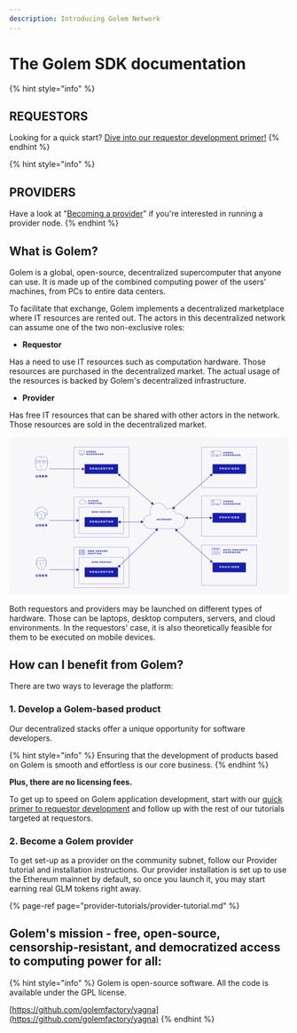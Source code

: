 ```yaml
---
description: Introducing Golem Network
---
```


# The Golem SDK documentation

{% hint style="info" %}
## REQUESTORS

Looking for a quick start? [Dive into our requestor development primer!](requestor-tutorials/flash-tutorial-of-requestor-development/)
{% endhint %}

{% hint style="info" %}
## PROVIDERS

Have a look at "[Becoming a provider](provider-tutorials/provider-tutorial.md)" if you're interested in running a provider node.
{% endhint %}

## What is Golem?

Golem is a global, open-source, decentralized supercomputer that anyone can use. It is made up of the combined computing power of the users' machines, from PCs to entire data centers.

To facilitate that exchange, Golem implements a decentralized marketplace where IT resources are rented out. The actors in this decentralized network can assume one of the two non-exclusive roles:

* **Requestor**

Has a need to use IT resources such as computation hardware. Those resources are purchased in the decentralized market. The actual usage of the resources is backed by Golem's decentralized infrastructure.

* **Provider**

Has free IT resources that can be shared with other actors in the network. Those resources are sold in the decentralized market.

![](.gitbook/assets/tnm-docs-infographics-01.jpg)

Both requestors and providers may be launched on different types of hardware. Those can be laptops, desktop computers, servers, and cloud environments. In the requestors' case, it is also theoretically feasible for them to be executed on mobile devices.

## How can I benefit from Golem?

There are two ways to leverage the platform:

### **1. Develop a Golem-based product**

Our decentralized stacks offer a unique opportunity for software developers.

{% hint style="info" %}
Ensuring that the development of products based on Golem is smooth and effortless is our core business.
{% endhint %}

**Plus, there are no licensing fees.**

To get up to speed on Golem application development, start with our [quick primer to requestor development](requestor-tutorials/flash-tutorial-of-requestor-development/) and follow up with the rest of our tutorials targeted at requestors.

### **2. Become a Golem provider**

To get set-up as a provider on the community subnet, follow our Provider tutorial and installation instructions. Our provider installation is set up to use the Ethereum mainnet by default, so once you launch it, you may start earning real GLM tokens right away.

{% page-ref page="provider-tutorials/provider-tutorial.md" %}

## Golem's mission - free, open-source, censorship-resistant, and democratized access to computing power for all:

{% hint style="info" %}
Golem is open-source software. All the code is available under the GPL license.

[https://github.com/golemfactory/yagna](https://github.com/golemfactory/yagna)
{% endhint %}


